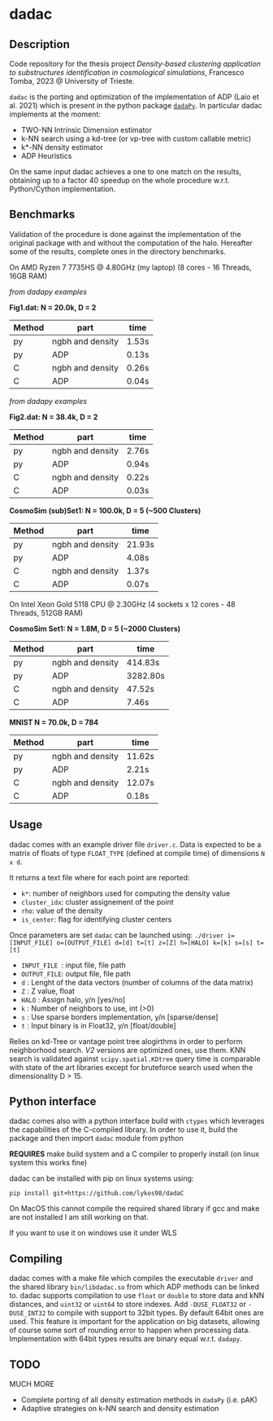 # dadac

## Description
Code repository for the thesis project *Density-based clustering application to substructures identification in cosmological simulations*, Francesco Tomba, 2023 @ University of Trieste.

`dadac` is the porting and optimization of the implementation of ADP (Laio et al. 2021) which is present in the python package [`dadaPy`](https://github.com/sissa-data-science/DADApy).
In particular dadac implements at the moment:

- TWO-NN Intrinsic Dimension estimator
- k-NN search using a kd-tree (or vp-tree with custom callable metric)
- k*-NN density estimator
- ADP Heuristics

On the same input dadac achieves a one to one match on the results, obtaining up to a factor 40 speedup on the whole procedure w.r.t. Python/Cython implementation. 

## Benchmarks

Validation of the procedure is done against the implementation of the original package with and without the computation of the halo. Hereafter some of the results, complete ones in the directory benchmarks.

On AMD Ryzen 7 7735HS @ 4.80GHz (my laptop) (8 cores - 16 Threads, 16GB RAM)

_from dadapy examples_ 

**Fig1.dat:  N = 20.0k, D = 2**


| Method   | part             | time   |
|----------|------------------|--------|
| py       | ngbh and density | 1.53s  |
| py       | ADP              | 0.13s  |
| C        | ngbh and density | 0.26s  |
| C        | ADP              | 0.04s  |

_from dadapy examples_ 

**Fig2.dat:  N = 38.4k, D = 2**

| Method   | part             | time   |
|----------|------------------|--------|
| py       | ngbh and density | 2.76s  |
| py       | ADP              | 0.94s  |
| C        | ngbh and density | 0.22s  |
| C        | ADP              | 0.03s  |

**CosmoSim (sub)Set1:   N = 100.0k,   D = 5 (~500 Clusters)**

| Method   | part             | time   |
|----------|------------------|--------|
| py       | ngbh and density | 21.93s |
| py       | ADP              | 4.08s  |
| C        | ngbh and density | 1.37s  |
| C        | ADP              | 0.07s  |

On Intel Xeon Gold 5118 CPU @ 2.30GHz (4 sockets x 12 cores - 48 Threads, 512GB RAM)

**CosmoSim Set1:   N = 1.8M,     D = 5 (~2000 Clusters)**

| Method   | part             | time     |
|----------|------------------|----------|
| py       | ngbh and density | 414.83s  |
| py       | ADP              | 3282.80s |
| C        | ngbh and density | 47.52s   |
| C        | ADP              | 7.46s    |

**MNIST N = 70.0k,  D = 784**

| Method   | part             | time   |
|----------|------------------|--------|
| py       | ngbh and density | 11.62s |
| py       | ADP              | 2.21s  |
| C        | ngbh and density | 12.07s |
| C        | ADP              | 0.18s  |



## Usage

dadac comes with an example driver file `driver.c`. Data is expected to be a matrix of floats of type `FLOAT_TYPE` (defined at compile time) of dimensions `N x d`.

It returns a text file where for each point are reported:

- `k*`: number of neighbors used for computing the density value 
- `cluster_idx`: cluster assignement of the point
- `rho`: value of the density
- `is_center`: flag for identifying cluster centers

Once parameters are set `dadac` can be launched using:
`./driver i=[INPUT_FILE] o=[OUTPUT_FILE] d=[d] t=[t] z=[Z] h=[HALO] k=[k] s=[s] t=[t]`

- `INPUT_FILE `: input file, file path
- `OUTPUT_FILE`: output file, file path
- `d`        : Lenght of the data vectors (number of columns of the data matrix)
- `Z`	     : Z value, float
- `HALO`     : Assign halo, y/n [yes/no] 
- `k`	     : Number of neighbors to use, int (>0)
- `s`	     : Use sparse borders implementation, y/n [sparse/dense]
- `t`	     : Input binary is in Float32, y/n [float/double]

Relies on kd-Tree or vantage point tree alogirthms in order to perform neighborhood search. _V2_ versions are optimized ones, use them. KNN search is validated against `scipy.spatial.KDtree` query time is comparable with state of the art libraries except for bruteforce search used when the dimensionality D > 15. 

## Python interface

dadac comes also with a python interface build with `ctypes` which leverages the capabilities of the C-compiled library. In order to use it, build the package and then import `dadac` module from python

**REQUIRES** make build system and a C compiler to properly install (on linux system this works fine)

dadac can be installed with pip on linux systems using:

```
pip install git+https://github.com/lykos98/dadaC
```

On MacOS this cannot compile the required shared library if gcc and make are not installed I am still working on that.

If you want to use it on windows use it under WLS

## Compiling

dadac comes with a make file which compiles the executable `driver` and the shared library `bin/libdadac.so` from which ADP methods can be linked to.
dadac supports compilation to use `float` or `double` to store data and kNN distances, and `uint32` or `uint64` to store indexes. 
Add `-DUSE_FLOAT32` or `-DUSE_INT32` to compile with support to 32bit types. By default 64bit ones are used. This feature is important for the application on big datasets, allowing of course some sort of rounding error to happen when processing data. 
Implementation with 64bit types results are binary equal w.r.t. `dadapy`.


## TODO

MUCH MORE

- Complete porting of all density estimation methods in `dadaPy` (i.e. pAK)
- Adaptive strategies on k-NN search and density estimation


